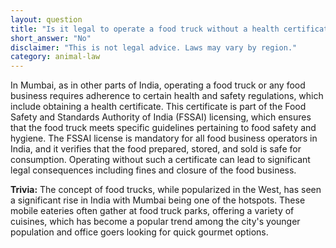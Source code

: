 ```yaml
---
layout: question
title: "Is it legal to operate a food truck without a health certificate in Mumbai?"
short_answer: "No"
disclaimer: "This is not legal advice. Laws may vary by region."
category: animal-law
---
```

In Mumbai, as in other parts of India, operating a food truck or any food business requires adherence to certain health and safety regulations, which include obtaining a health certificate. This certificate is part of the Food Safety and Standards Authority of India (FSSAI) licensing, which ensures that the food truck meets specific guidelines pertaining to food safety and hygiene. The FSSAI license is mandatory for all food business operators in India, and it verifies that the food prepared, stored, and sold is safe for consumption. Operating without such a certificate can lead to significant legal consequences including fines and closure of the food business.

**Trivia:** The concept of food trucks, while popularized in the West, has seen a significant rise in India with Mumbai being one of the hotspots. These mobile eateries often gather at food truck parks, offering a variety of cuisines, which has become a popular trend among the city's younger population and office goers looking for quick gourmet options.
